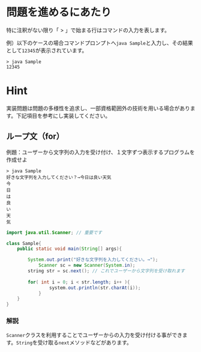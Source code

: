 # 問題を進めるにあたり
特に注釈がない限り「 > 」で始まる行はコマンドの入力を表します。

例）以下のケースの場合コマンドプロンプトへ`java Sample`と入力し、その結果として`12345`が表示されています。
```
> java Sample
12345
```

# Hint
実装問題は問題の多様性を追求し、一部資格範囲外の技術を用いる場合があります。下記項目を参考にし実装してください。

## ループ文（for）
例題：ユーザーから文字列の入力を受け付け、１文字ずつ表示するプログラムを作成せよ

```
> java Sample
好きな文字列を入力してください？→今日は良い天気
今
日
は
良
い
天
気
```

```java
import java.util.Scanner; // 重要です

class Sample{
	public static void main(String[] args){

		System.out.print("好きな文字列を入力してください。→");
    		Scanner sc = new Scanner(System.in);
		string str = sc.next(); // これでユーザーから文字列を受け取れます
   
  	  	for( int i = 0; i < str.length; i++ ){
      			system.out.println(str.charAt(i));
    		}
	}
}
```

### 解説
`Scanner`クラスを利用することでユーザーからの入力を受け付ける事ができます。`String`を受け取る`next`メソッドなどがあります。
